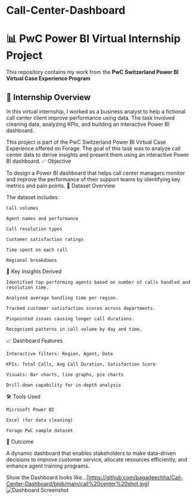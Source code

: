 # Call-Center-Dashboard
# 📊 PwC Power BI Virtual Internship Project

This repository contains my work from the **PwC Switzerland Power BI Virtual Case Experience Program** 

## 💼 Internship Overview

In this virtual internship, I worked as a business analyst to help a fictional call center client improve performance using data. The task involved cleaning data, analyzing KPIs, and building an interactive Power BI dashboard.


This project is part of the PwC Switzerland Power BI Virtual Case Experience offered on Forage. The goal of this task was to analyze call center data to derive insights and present them using an interactive Power BI dashboard.
✅ Objective

To design a Power BI dashboard that helps call center managers monitor and improve the performance of their support teams by identifying key metrics and pain points.
📂 Dataset Overview

The dataset includes:

    Call volumes

    Agent names and performance

    Call resolution types

    Customer satisfaction ratings

    Time spent on each call

    Regional breakdowns

📌 Key Insights Derived

    Identified top-performing agents based on number of calls handled and resolution time.

    Analyzed average handling time per region.

    Tracked customer satisfaction scores across departments.

    Pinpointed issues causing longer call durations.
    
    Recognized patterns in call volume by day and time.
    
  📈 Dashboard Features

    Interactive filters: Region, Agent, Date

    KPIs: Total Calls, Avg Call Duration, Satisfaction Score

    Visuals: Bar charts, line graphs, pie charts

    Drill-down capability for in-depth analysis

🛠 Tools Used

    Microsoft Power BI

    Excel (for data cleaning)

    Forage PwC sample dataset

📌 Outcome

A dynamic dashboard that enables stakeholders to make data-driven decisions to improve customer service, allocate resources efficiently, and enhance agent training programs.

Show the Dashboard looks like...[https://github.com/bagadeechha/Call-Center-Dashboard/blob/main/call%20center%20shot.jpg]
![Dashboard Screenshot]()


